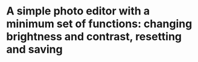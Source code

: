 # A simple photo editor with a minimum set of functions: changing brightness and contrast, resetting and saving
